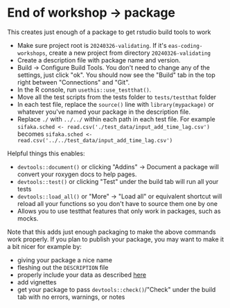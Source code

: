 # End of workshop -> package

This creates just enough of a package to get rstudio build tools to work

- Make sure project root is `20240326-validating`. If it's `eas-coding-workshops`, create a new project from directory `20240326-validating`
- Create a description file with package name and version.
- Build -> Configure Build Tools. You don't need to change any of the settings, just click "ok". You should now see the "Build" tab in the top right between "Connections" and "Git". 
- In the R console, run `usethis::use_testthat()`.
- Move all the test scripts from the tests folder to `tests/testthat` folder
- In each test file, replace the `source()` line with `library(mypackage)` or whatever you've named your package in the description file. 
- Replace `./` with `../../` within each path in each test file. For example `sifaka.sched <- read.csv('./test_data/input_add_time_lag.csv')` becomes `sifaka.sched <- read.csv('../../test_data/input_add_time_lag.csv')` 

Helpful things this enables:

- `devtools::document()` or clicking "Addins" -> Document a package will convert your roxygen docs to help pages.
- `devtools::test()` or clicking "Test" under the build tab will run all your tests
- `devtools::load_all()` or "More" -> "Load all" or equivalent shortcut will reload all your functions so you don't have to source them one by one
- Allows you to use testthat features that only work in packages, such as mocks.

Note that this adds just enough packaging to make the above commands work properly. If you plan to publish your package, you may want to make it a bit nicer for example by:

- giving your package a nice name
- fleshing out the `DESCRIPTION` file
- properly include your data as described [here](https://r-pkgs.org/data.html)
- add vignettes
- get your package to pass `devtools::check()`/"Check" under the build tab with no errors, warnings, or notes
